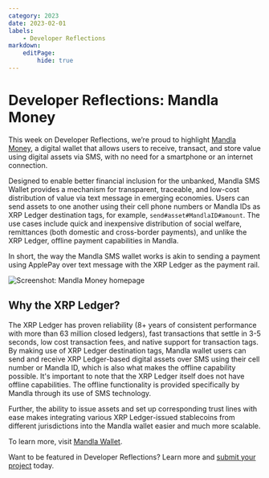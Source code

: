 ```yaml
---
category: 2023
date: 2023-02-01
labels:
    - Developer Reflections
markdown:
    editPage:
        hide: true
---
```

# Developer Reflections: Mandla Money

This week on Developer Reflections, we’re proud to highlight [Mandla Money](https://mandla.money/web/), a digital wallet that allows users to receive, transact, and store value using digital assets via SMS, with no need for a smartphone or an internet connection.

<!-- BREAK -->

Designed to enable better financial inclusion for the unbanked, Mandla SMS Wallet provides a mechanism for transparent, traceable, and low-cost distribution of value via text message in emerging economies. Users can send assets to one another using their cell phone numbers or Mandla IDs as XRP Ledger destination tags, for example, `send#asset#MandlaID#amount`. The use cases include quick and inexpensive distribution of social welfare, remittances (both domestic and cross-border payments), and unlike the XRP Ledger, offline payment capabilities in Mandla.

In short, the way the Mandla SMS wallet works is akin to sending a payment using ApplePay over text message with the XRP Ledger as the payment rail.

![Screenshot: Mandla Money homepage](/blog/img/dev-reflections-mandla-money.png)

## Why the XRP Ledger?

The XRP Ledger has proven reliability (8+ years of consistent performance with more than 63 million closed ledgers), fast transactions that settle in 3-5 seconds, low cost transaction fees, and native support for transaction tags. By making use of XRP Ledger destination tags, Mandla wallet users can send and receive XRP Ledger-based digital assets over SMS using their cell number or Mandla ID, which is also what makes the offline capability possible. It's important to note that the XRP Ledger itself does not have offline capabilities. The offline functionality is provided specifically by Mandla through its use of SMS technology.

Further, the ability to issue assets and set up corresponding trust lines with ease makes integrating various XRP Ledger-issued stablecoins from different jurisdictions into the Mandla wallet easier and much more scalable. 

To learn more, visit [Mandla Wallet](https://mandla.money/web/). 

Want to be featured in Developer Reflections? Learn more and [submit your project](https://xrpl.org/contribute.html#xrpl-blog) today.

